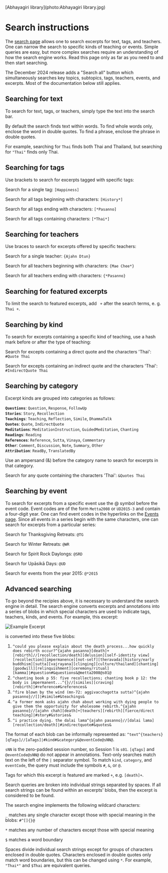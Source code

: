 [Abhayagiri library](photo:Abhayagiri library.jpg)
# Search instructions

The [search page](../search/Text-search.html) allows one to search excerpts for text, tags, and teachers. One can narrow the search to specific kinds of teaching or events. Simple queries are easy, but more complex searches require an understanding of how the search engine works. Read this page only as far as you need to and then start searching.

The December 2024 release adds a "Search all" button which simultaneously searches key topics, subtopics, tags, teachers, events, and excerpts. Most of the documentation below still applies.

## Searching for text

To search for text, tags, or teachers, simply type the text into the search bar.

By default the search finds text within words. To find whole words only, enclose the word in double quotes. To find a phrase, enclose the phrase in double quotes.

For example, searching for `Thai` finds both Thai and Thailand, but searching for `"Thai"` finds only Thai.

## Searching for tags

Use brackets to search for excerpts tagged with specific tags:

Search for a single tag: `[Happiness]`

Search for all tags beginning with characters: `[History*]`

Search for all tags ending with characters: `[*Pasanno]`

Search for all tags containing characters: `[*Thai*]`

## Searching for teachers

Use braces to search for excerpts offered by specific teachers:

Search for a single teacher: `{Ajahn Dtun}`

Search for all teachers beginning with characters: `{Mae Chee*}`

Search for all teachers ending with characters: `{*Pasanno}`

## Searching for featured excerpts

To limit the search to featured excerpts, add ` +` after the search terms, e. g. `Thai +`.

## Searching by kind

To search for excerpts containing a specific kind of teaching, use a hash mark before or after the type of teaching:

Search for excepts containing a direct quote and the characters 'Thai': `#Quote Thai` 

Search for excepts containing an indirect quote and the characters 'Thai': `#IndirectQuote Thai`

## Searching by category

Excerpt kinds are grouped into categories as follows:

__`Questions`__: `Question`, `Response`, `FollowUp`
<br>
__`Stories`__: `Story`, `Recollection`
<br>
__`Teachings`__: `Teaching`, `Reflection`, `Simile`, `DhammaTalk`
<br>
__`Quotes`__: `Quote`, `IndirectQuote`
<br>
__`Meditations`__: `MeditationInstruction`, `GuidedMeditation`, `Chanting`
<br>
__`Readings`__: `Reading`
<br>
__`References`__: `Reference`, `Sutta`, `Vinaya`, `Commentary`
<br>
__`Other`__: `Comment`, `Discussion`, `Note`, `Summary`, `Other`
<br>
__`Attribution`__: `ReadBy`, `TranslatedBy`

Use an ampersand (&) before the category name to search for excerpts in that category.

Search for any quote containing the characters 'Thai': `&Quotes Thai`

## Searching by event

To search for excerpts from a specific event use the @ symbol before the event code. Event codes are of the form `Metta2008` or `UD2015-3` and contain a four-digit year. One can find event codes in the hyperlinks on the [Events page](../indexes/EventsBySeries.html). Since all events in a series begin with the same characters, one can search for excerpts from a particular series:

Search for Thanksgiving Retreats: `@TG`

Search for Winter Retreats: `@WR`

Search for Spirit Rock Daylongs: `@SRD`

Search for Upāsikā Days: `@UD`

Search for events from the year 2015: `@*2015`

## Advanced searching

To go beyond the recipies above, it is necessary to understand the search engine in  detail. The search engine converts excerpts and annotations into a series of blobs in which special characters are used to indicate tags, teachers, kinds, and events. For example, this excerpt:

![Example Excerpt](image:ExampleExcerpt.png)

is converted into these five blobs:

1. `^could you please explain about the death process...how quickly does rebirth occur?^{ajahn pasanno}[death]+[rebirth]//[recollection/death][delusion][self-identity view][recollection][impermanence][not-self][theravada][history/early buddhism][sutta][vajrayana][clinging][culture/thailand][chanting][goodwill][relinquishment][ceremony/ritual][kamma]|#question#&questions&@metta2008@s01@`
2. `^chanting book p 55: five recollections; chanting book p 12: the body is impermanent...^{}//[similes][craving][rebirth]|#reference#&references&`
3. `^fire blown by the wind (mn-72: aggivacchagotta sutta)^{ajahn pasanno}//[]|#simile#&teachings&`
4. `^a former monk asks ajahn chah about working with dying people to give them the opportunity for wholesome rebirth.^{ajahn pasanno}//[ajahn chah][death]+[teachers][rebirth][fierce/direct teaching]|#story#&stories&`
5. `^i practice dying. the dalai lama^{ajahn pasanno}//[dalai lama][recollection/death]|#indirectquote#&quotes&`

The format of each blob can be informally represented as: `^text^{teachers}[qTags]//[aTags]|#kind#&category&@eventCode@sNN@`.

`sNN` is the zero-padded session number, so Session 1 is `s01`. `[qTags]` and `@eventCode@sNN@` do not appear in annotations. Text-only searches match text on the left of the `|` separator symbol. To match `kind`, `category`, and `eventCode`, the query must include the symbols `#`, `&`, or `@`.

Tags for which this excerpt is featured are marked `+`, e.g. `[death]+`.

Search queries are broken into individual strings separated by spaces. If all search strings can be found within an excerpts' blobs, then the excerpt is considered to be found.

The search engine implements the following wildcard characters:

`_` matches any single character except those with special meaning in the blobs: `#^[]{}@`

`*` matches any number of characters except those with special meaning

`$` matches a word boundary

Spaces divide individual search strings except for groups of characters enclosed in double quotes. Characters enclosed in double quotes only match word boundaries, but this can be changed using `*`. For example, `"Thai*"` and `$Thai` are equivalent queries.
